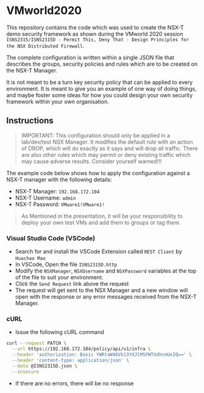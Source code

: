 # VMworld2020

This repository contains the code which was used to create the NSX-T demo security framework as shown during the VMworld 2020 session `ISNS2315/ISNS2315D - Permit This, Deny That - Design Principles for the NSX Distributed Firewall`.

The complete configuration is written within a single JSON file that describes the groups, security policies and rules which are to be created on the NSX-T Manager.

It is not meant to be a turn key security policy that can be applied to every environment. It is meant to give you an example of one way of doing things, and maybe foster some ideas for how you could design your own security framework within your own organisation.

## Instructions

> IMPORTANT: This configuration should only be applied in a lab/dev/test NSX Manager. It modifies the default rule with an action of DROP, which will do exactly as it says and will drop all traffic. There are also other rules which may permit or deny existing traffic which may cause adverse results. Consider yourself warned!!!

The example code below shows how to apply the configuration against a NSX-T manager with the following details:

- NSX-T Manager: `192.168.172.104`
- NSX-T Username: `admin`
- NSX-T Password: `VMware1!VMware1!`

> As Mentioned in the presentation, it will be your responsibility to deploy your own test VMs and add them to groups or tag them.

### Visual Studio Code (VSCode)

- Search for and install the VSCode Extension called `REST Client` by `Huachao Mao`
- In VSCode, Open the file `ISNS2315D.http`
- Modify the `NSXManager`, `NSXUsername` and `NSXPassword` variables at the top of the file to suit your environment.
- Click the `Send Request` link above the request
- The request will get sent to the NSX Manager and a new window will open with the response or any error messages received from the NSX-T Manager.

### cURL

- Issue the following cURL command

```bash
curl --request PATCH \
  --url https://192.168.172.104/policy/api/v1/infra \
  --header 'authorization: Basic YWRtaW46Vk13YXJlMSFWTXdhcmUxIQ==' \
  --header 'content-type: application/json' \
  --data @ISNS2315D.json \
  --insecure
```

- If there are no errors, there will be no response
